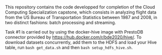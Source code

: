 This repository contains the code developped for completion of the Cloud Computing Specialization capstone, which consists in analyzing flight data from the US Bureau of Transportation Statistics between 1987 and 2008, in two distinct fashions: batch processing and streaming.

Task #1 is carried out by using the docker-hive image with PrestoDB connector provided by https://hub.docker.com/r/bde2020/hive/. To download datasets concurrently, add them to the HDFS and load your Hive table, run `bash get_data.sh` and then `bash setup_hdfs_hive.sh`.
